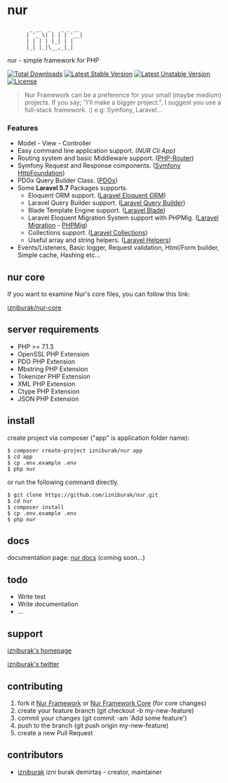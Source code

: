 # nur
```
       _ __  _   _ _ __
      | '_ \| | | | '__|
      | | | | |_| | |   
      |_| |_|\__,_|_|   
```
nur - simple framework for PHP

[![Total Downloads](https://poser.pugx.org/izniburak/nur-core/d/total.svg)](https://packagist.org/packages/izniburak/nur)
[![Latest Stable Version](https://poser.pugx.org/izniburak/nur-core/v/stable.svg)](https://packagist.org/packages/izniburak/nur)
[![Latest Unstable Version](https://poser.pugx.org/izniburak/nur-core/v/unstable.svg)](https://packagist.org/packages/izniburak/nur)
[![License](https://poser.pugx.org/izniburak/nur/license.svg)](https://packagist.org/packages/izniburak/nur)

> Nur Framework can be a preference for your small (maybe medium) projects. If you say; "I'll make a bigger project.", I suggest you use a full-stack framework. :) e.g: Symfony, Laravel...

### Features
- Model - View - Controller
- Easy command line application support. _(NUR Cli App)_
- Routing system and basic Middleware support. ([PHP-Router](https://github.com/izniburak/php-router))
- Symfony Request and Response components. ([Symfony HttpFoundation](https://symfony.com/doc/current/components/http_foundation.html))
- PDOx Query Builder Class. ([PDOx](https://github.com/izniburak/pdox))
- Some **Laravel 5.7** Packages supports.
    - Eloquent ORM support. ([Laravel Eloquent ORM](https://laravel.com/docs/eloquent))
    - Laravel Query Builder support. ([Laravel Query Builder](https://laravel.com/docs/queries))
    - Blade Template Engine support. ([Laravel Blade](https://laravel.com/docs/blade))
    - Laravel Eloquent Migration System support with PHPMig. ([Laravel Migration](https://laravel.com/docs/migrations) - [PHPMig](https://github.com/izniburak/nur-migration))
    - Collections support. ([Laravel Collections](https://laravel.com/docs/collections))
    - Useful array and string helpers. ([Laravel Helpers](https://laravel.com/docs/helpers))
- Events/Listeners, Basic logger, Request validation, Html/Form builder, Simple cache, Hashing etc...

## nur core
If you want to examine Nur's core files, you can follow this link: 

[izniburak/nur-core](https://github.com/izniburak/nur-core) 

## server requirements
- PHP >= 7.1.3
- OpenSSL PHP Extension
- PDO PHP Extension
- Mbstring PHP Extension
- Tokenizer PHP Extension
- XML PHP Extension
- Ctype PHP Extension
- JSON PHP Extension

## install
create project via composer ("app" is application folder name):
```
$ composer create-project izniburak/nur app
$ cd app
$ cp .env.example .env
$ php nur
```

or run the following command directly.

```
$ git clone https://github.com/izniburak/nur.git
$ cd nur
$ composer install
$ cp .env.example .env
$ php nur
```

## docs
documentation page: [nur docs][doc-url] (coming soon...)

## todo
- Write test
- Write documentation
- ...

## support
[izniburak's homepage][author-url]

[izniburak's twitter][twitter-url]

## contributing
1. fork it [Nur Framework](https://github.com/izniburak/nur/fork) or [Nur Framework Core](https://github.com/izniburak/nur-core/fork) (for core changes)
2. create your feature branch (git checkout -b my-new-feature)
3. commit your changes (git commit -am 'Add some feature')
4. push to the branch (git push origin my-new-feature)
5. create a new Pull Request

## contributors
- [izniburak](https://github.com/izniburak) izni burak demirtaş - creator, maintainer

[paypal-donate-url]: http://burakdemirtas.org
[mit-url]: http://opensource.org/licenses/MIT
[doc-url]: javascript:;
[author-url]: http://burakdemirtas.org
[twitter-url]: https://twitter.com/izniburak
